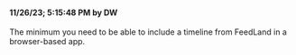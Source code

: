 #### 11/26/23; 5:15:48 PM by DW

The minimum you need to be able to include a timeline from FeedLand in a browser-based app.

